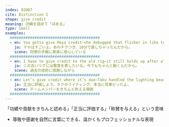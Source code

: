 ```yaml
---
index: 02087
cite: Distinction I
shape: give credit
meaning: 功績を認めて「ほめる」
type: small
examples:
  ########################################
  - en: You gotta give Maya credit—she debugged that flicker in like ten minutes.
    ja: マヤはすごいよ。あのチラつき、10分で直しちゃったんだから。
    scene: 同僚の手腕に素直に感心している
  ########################################
  - en: I have to give credit to the old rig—it still holds up after all these years.
    ja: この古いリグには敬意を表したいな。今でもちゃんと動くんだから。
    scene: 過去の技術に感謝しながら
  ########################################
  - en: Let’s give credit where it’s due—Taku handled the lighting beautifully.
    ja: 正当に評価しよう。タクのライティング、本当に見事だったよ。
    scene: チームメンバーをきちんと称える場面
  ########################################
---
```


「功績や貢献をきちんと認める」「正当に評価する」「称賛を与える」という意味

- 尊敬や感謝を自然に言葉にできる、温かくもプロフェッショナルな表現

